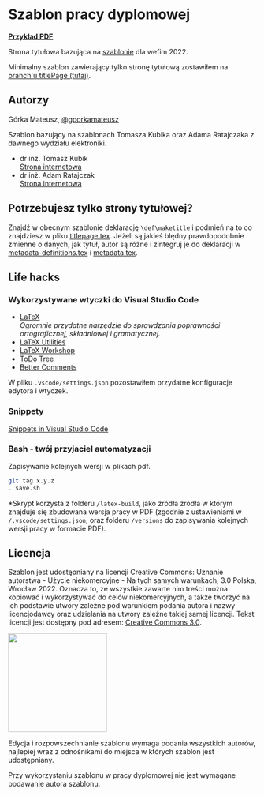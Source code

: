 # Szablon pracy dyplomowej

**[Przykład PDF](versions/PracaDyplomowa-LAST.pdf)**

Strona tytułowa bazująca na [szablonie][wefimszablon] dla wefim 2022.

Minimalny szablon zawierający tylko stronę tytułową zostawiłem na [branch'u titlePage (tutaj)](https://github.com/goorkamateusz/praca-dyplomowa-szablon/tree/titlePage).

## Autorzy
Górka Mateusz, [@goorkamateusz](https://goorkamateusz.github.io)

Szablon bazujący na szablonach Tomasza Kubika oraz Adama Ratajczaka z dawnego wydziału elektroniki.

- dr inż. Tomasz Kubik\
 [Strona internetowa](http://tomasz.kubik.staff.iiar.pwr.wroc.pl/)
- dr inż. Adam Ratajczak\
[Strona internetowa](http://diablo.iiar.pwr.edu.pl/~ar/LaTeX/mgr.php)

## Potrzebujesz tylko strony tytułowej?

Znajdź w obecnym szablonie deklarację `\def\maketitle` i podmień na to co znajdziesz w pliku [titlepage.tex](template/src/titlepage.tex).
Jeżeli są jakieś błędny prawdopodobnie zmienne o danych, jak tytuł, autor są różne i zintegruj je do deklaracji w [metadata-definitions.tex](template/src/metadata-definitions.tex) i [metadata.tex](content/metadata.tex).

## Life hacks

### Wykorzystywane wtyczki do Visual Studio Code

- [LaTeX](https://marketplace.visualstudio.com/items?itemName=mathematic.vscode-latex)\
_Ogromnie przydatne narzędzie do sprawdzania poprawności ortograficznej, składniowej i gramatycznej._
- [LaTeX Utilities](https://marketplace.visualstudio.com/items?itemName=tecosaur.latex-utilities)
- [LaTeX Workshop](https://marketplace.visualstudio.com/items?itemName=James-Yu.latex-workshop)
- [ToDo Tree](https://marketplace.visualstudio.com/items?itemName=Gruntfuggly.todo-tree)
- [Better Comments](https://marketplace.visualstudio.com/items?itemName=aaron-bond.better-comments)

W pliku `.vscode/settings.json` pozostawiłem przydatne konfiguracje edytora i wtyczek.

### Snippety
[Snippets in Visual Studio Code](https://code.visualstudio.com/docs/editor/userdefinedsnippets)

### Bash - twój przyjaciel automatyzacji
Zapisywanie kolejnych wersji w plikach pdf.

```sh
git tag x.y.z
. save.sh
```

*Skrypt korzysta z folderu `/latex-build`, jako źródła źródła w którym znajduje się zbudowana wersja pracy w PDF (zgodnie z ustawieniami w `/.vscode/settings.json`, oraz folderu `/versions` do zapisywania kolejnych wersji pracy w formacie PDF).

## Licencja

Szablon jest udostępniany na licencji Creative Commons: Uznanie autorstwa - Użycie niekomercyjne - Na tych samych warunkach, 3.0 Polska, Wrocław 2022.
Oznacza to, że wszystkie zawarte nim treści można kopiować i  wykorzystywać do celów niekomercyjnych, a także tworzyć na ich podstawie utwory zależne pod warunkiem podania autora i nazwy licencjodawcy oraz udzielania na utwory zależne takiej samej licencji. Tekst licencji jest dostępny pod adresem: [Creative Commons 3.0](http://creativecommons.org/licenses/by-nc-sa/3.0/pl/).

<img width="200px" src="img/by-nc-sa.png"/>

Edycja i rozpowszechnianie szablonu wymaga podania wszystkich autorów, najlepiej wraz z odnośnikami do miejsca w których szablon jest udostępniany.

Przy wykorzystaniu szablonu w pracy dyplomowej nie jest wymagane podawanie autora szablonu.

[wefimszablon]: https://view.officeapps.live.com/op/view.aspx?src=https%3A%2F%2Fwefim.pwr.edu.pl%2Ffcp%2FFGBUKOQtTKlQhbx08SlkDUg1eUTgtCgg9ACFDC1RDS2FBWxslAxt1FSVcViU%2F219%2Fpublic%2F2021%2Fdocs%2Fdyplomanci%2F08112021%2Fwzor_strony_tytulowej_inz_12.doc&wdOrigin=BROWSELINK&fbclid=IwAR3QWe-6gLxgH4UJTaxIHrGUU6fu77SGT4IZecImWhOfkByDa_ubz0pB0GA
